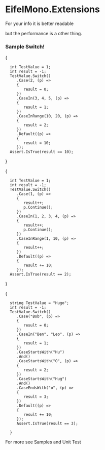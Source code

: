 <H1>EifelMono.Extensions</H1>

For your info it is better readable  

but the performance is a other thing.


<H3>Sample Switch!</H3>

   {
   
      int TestValue = 1;
      int result = -1;
      TestValue.Switch()
         .Case(2, (p) =>
         {
            result = 0;
         })
         .CaseIn(3, 4, 5, (p) =>
         {
            result = 1;
         })
         .CaseInRange(10, 20, (p) =>
         {
            result = 2;
         })
         .Default((p) =>
         {
            result = 10;
         });
      Assert.IsTrue(result == 10);
      
   }
    
   {
   
      int TestValue = 1;
      int result = -1;
      TestValue.Switch()
         .Case(1, (p) =>
         {
            result++;
            p.Continue();
         })
         .CaseIn(1, 2, 3, 4, (p) =>
         {
            result++;
            p.Continue();
         })
         .CaseInRange(1, 10, (p) =>
         {
            result++;
         })
         .Default((p) =>
         {
            result += 10;
         });
      Assert.IsTrue(result == 2);
      
   }
    
   {
   
      string TestValue = "Hugo";
      int result = -1;
      TestValue.Switch()
         .Case("Bob", (p) =>
         {
            result = 0;
         })
         .CaseIn("Ben", "Leo", (p) =>
         {
            result = 1;
         })
         .CaseStartsWith("Hu")
         .And()
         .CaseStartsWith("O", (p) =>
         {
            result = 2;
         })
         .CaseStartsWith("Hug")
         .And()
         .CaseEndsWith("o", (p) =>
         {
            result = 3;
         })
         .Default((p) =>
         {
            result += 10;
         });
         Assert.IsTrue(result == 3);
         
      } 


For more see  Samples and Unit Test

